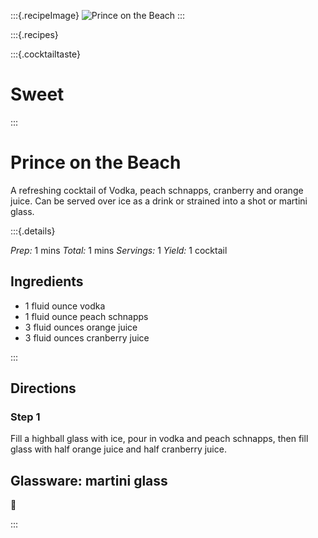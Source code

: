 :::{.recipeImage}
![Prince on the Beach](https://images.unsplash.com/photo-1523371054106-bbf80586c38c?ixid=MXwxMjA3fDB8MHxwaG90by1wYWdlfHx8fGVufDB8fHw%3D&ixlib=rb-1.2.1&auto=format&fit=crop&w=1868&q=80)
:::

:::{.recipes}

:::{.cocktailtaste}

# Sweet

:::

# Prince on the Beach

A refreshing cocktail of Vodka, peach schnapps, cranberry and orange juice. Can be served over ice as a drink or strained into a shot or martini glass.

:::{.details}

*Prep:* 1 mins *Total:* 1 mins *Servings:* 1 *Yield:* 1 cocktail

## Ingredients

- 1 fluid ounce vodka
- 1 fluid ounce peach schnapps
- 3 fluid ounces orange juice
- 3 fluid ounces cranberry juice

:::

## Directions

### Step 1
Fill a highball glass with ice, pour in vodka and peach schnapps, then fill glass with half orange juice and half cranberry juice.

## Glassware: **martini glass**

🍷

:::